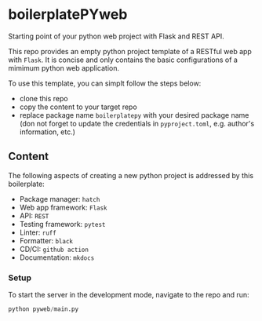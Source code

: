 # boilerplatePYweb
Starting point of your python web project with Flask and REST API.

This repo provides an empty python project template of a RESTful web app with `Flask`. It is concise and only contains the basic configurations of a mimimum python web application.

To use this template, you can simplt follow the steps below:

- clone this repo
- copy the content to your target repo
- replace package name `boilerplatepy` with your desired package name
(don not forget to update the credentials in `pyproject.toml`, e.g. author's information, etc.)

## Content
The following aspects of creating a new python project is addressed by this boilerplate:
- Package manager: `hatch`
- Web app framework: `Flask`
- API: `REST`
- Testing framework: `pytest`
- Linter: `ruff`
- Formatter: `black`
- CD/CI: `github action`
- Documentation: `mkdocs`

### Setup

To start the server in the development mode, navigate to the repo and run:

```py
python pyweb/main.py
```
